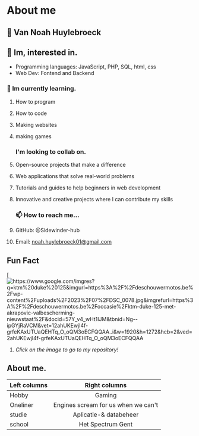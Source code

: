 # About me

## 👋 Van Noah Huylebroeck

## 👀 Im, interested in.

* Programming languages: JavaScript, PHP, SQL, html, css
* Web Dev: Fontend and Backend


### 🌱 Im currently learning.

1. How to program
2. How to code
3. Making websites
4. making games

    ### I'm looking to collab on.

1. Open-source projects that make a difference
2. Web applications that solve real-world problems
3. Tutorials and guides to help beginners in web development
4. Innovative and creative projects where I can contribute my skills 

    ### 📫 How to reach me...

1. GitHub: @Sidewinder-hub
2. Email: noah.huylebroeck01@gmail.com

## Fun Fact

[![https://www.google.com/imgres?q=ktm%20duke%20125&imgurl=https%3A%2F%2Fdeschouwermotos.be%2Fwp-content%2Fuploads%2F2023%2F07%2FDSC_0078.jpg&imgrefurl=https%3A%2F%2Fdeschouwermotos.be%2Foccasie%2Fktm-duke-125-met-akrapovic-valbescherming-nieuwstaat%2F&docid=57Y_v4_wHt1IJM&tbnid=Ng--ipGYjRaVCM&vet=12ahUKEwjl4f-grfeKAxUTUaQEHTq_O_oQM3oECFQQAA..i&w=1920&h=1272&hcb=2&ved=2ahUKEwjl4f-grfeKAxUTUaQEHTq_O_oQM3oECFQQAA ](https://github.com/Sidewinder-hub/Sidewinder-hub)
1. *Click on the image to go to my repository!*


## About me.

| Left columns  | Right columns |
| ------------- |:-------------:|
| Hobby         |   Gaming       |
| Oneliner      |   Engines scream for us when we can't    |
| studie        |   Aplicatie-& databeheer  |
| school        |   Het Spectrum Gent         |



